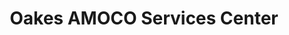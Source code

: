 ---
title: "Oakes AMOCO Services Center"
url: /columbia/oakes-amoco-services-center/
shop: Autowerkstatt
---
